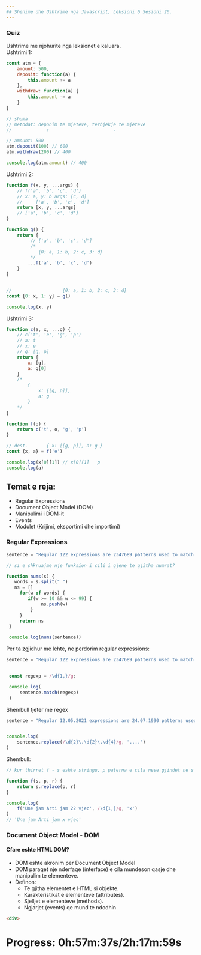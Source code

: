 ```yaml
---
## Shenime dhe Ushtrime nga Javascript, Leksioni 6 Sesioni 26.
---
```

### Quiz
Ushtrime me njohurite nga leksionet e kaluara.  
Ushtrimi 1:
```js
const atm = {
    amount: 500,
    deposit: function(a) {
        this.amount += a
    },
    withdraw: function(a) {
        this.amount -= a
    }
}

// shuma
// metodat: deponim te mjeteve, terhjekje te mjeteve
//             +                        -

// amount: 500
atm.deposit(100) // 600
atm.withdraw(200) // 400

console.log(atm.amount) // 400
```
Ushtrimi 2:
```js
function f(x, y, ...args) {
    // f('a', 'b', 'c', 'd')
    // x: a, y: b args: [c, d]
    //     ['a', 'b', 'c', 'd']
    return [x, y, ...args]
    // ['a', 'b', 'c', 'd']
}

function g() {
    return {
         // ['a', 'b', 'c', 'd']
         /*
            {0: a, 1: b, 2: c, 3: d}
         */
        ...f('a', 'b', 'c', 'd')
    }
}


//                   {0: a, 1: b, 2: c, 3: d}
const {0: x, 1: y} = g()

console.log(x, y)
```
Ushtrimi 3:
```js
function c(a, x, ...g) {
    // c('t', 'e', 'g', 'p')
    // a: t
    // x: e
    // g: [g, p]
    return {
        x: [g],
        a: g[0]
    }
    /*
        {
            x: [[g, p]],
            a: g
        }
    */
}

function f(o) {
    return c('t', o, 'g', 'p')
}

// dest.       { x: [[g, p]], a: g }
const {x, a} = f('e')

console.log(x[0][1]) // x[0][1]   p
console.log(a)
```
## Temat e reja:
- Regular Expressions
- Document Object Model (DOM)
- Manipulimi i DOM-it
- Events
- Modulet (Krijimi, eksportimi dhe importimi)

### Regular Expressions 

```js
sentence = "Regular 122 expressions are 2347689 patterns used to match character combinations in strings. In 146 JavaScript, regular 2342 expressions 121382 are also 164 objects."

// si e shkruajme nje funksion i cili i gjene te gjitha numrat?

function nums(s) {
   words = s.split(" ")
   ns = []
     for(w of words) {
        if(w >= 10 && w <= 99) {
             ns.push(w)
         }
     }
     return ns
 }

 console.log(nums(sentence))
```
Per ta zgjidhur me lehte, ne perdorim regular expressions:
```js
sentence = "Regular 122 expressions are 2347689 patterns used to match character combinations in strings. In 146 JavaScript, regular 2342 expressions 121382 are also 164 objects."


 const regexp = /\d{1,}/g;

 console.log(
     sentence.match(regexp)
 )
```
Shembull tjeter me regex
```js
sentence = "Regular 12.05.2021 expressions are 24.07.1990 patterns used to match character combinations in strings. In 146 JavaScript, regular 2342 expressions 121382 are also 16.09.1921 objects."


console.log(
    sentence.replace(/\d{2}\.\d{2}\.\d{4}/g, '....')
)

```
Shembull:
```js
// kur thirret f - s eshte stringu, p paterna e cila nese gjindet ne s atehere zevendesohet me r

function f(s, p, r) {
    return s.replace(p, r)
}

console.log(
    f('Une jam Arti jam 22 vjec', /\d{1,}/g, 'x') 
)
// 'Une jam Arti jam x vjec'
```
### Document Object Model - DOM
#### Cfare eshte HTML DOM?
- DOM eshte akronim per Document Object Model
- DOM paraqet nje nderfaqe (interface) e cila mundeson qasje dhe manipulim te elementeve.
- Definon:
  - Te gjitha elementet e HTML si objekte.
  - Karakteristikat e elementeve (attributes).
  - Sjelljet e elementeve (methods).
  - Ngjarjet (events) qe mund te ndodhin
```html
<div>
```
# Progress: 0h:57m:37s/2h:17m:59s
